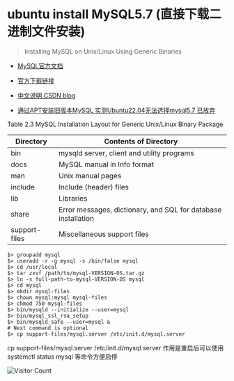 # ubuntu install MySQL5.7 (直接下载二进制文件安装)
> Installing MySQL on Unix/Linux Using Generic Binaries

- [MySQL官方文档](https://dev.mysql.com/doc/refman/5.7/en/binary-installation.html)
- [官方下载链接](https://downloads.mysql.com/archives/community/)
- [中文说明 CSDN blog](https://blog.csdn.net/javaanddonet/article/details/113277953)

- [通过APT安装旧版本MySQL 实测Ubuntu22.04无法选择mysql5.7 已放弃](https://dev.mysql.com/doc/mysql-apt-repo-quick-guide/en/)



Table 2.3 MySQL Installation Layout for Generic Unix/Linux Binary Package

| Directory | Contents of Directory |
| ---- | ---- |
|bin	|mysqld server, client and utility programs|
|docs	|MySQL manual in Info format|
|man	|Unix manual pages|
|include	|Include (header) files|
|lib	|Libraries|
|share	|Error messages, dictionary, and SQL for database installation|
|support-files	|Miscellaneous support files|

```
$> groupadd mysql
$> useradd -r -g mysql -s /bin/false mysql
$> cd /usr/local
$> tar zxvf /path/to/mysql-VERSION-OS.tar.gz
$> ln -s full-path-to-mysql-VERSION-OS mysql
$> cd mysql
$> mkdir mysql-files
$> chown mysql:mysql mysql-files
$> chmod 750 mysql-files
$> bin/mysqld --initialize --user=mysql
$> bin/mysql_ssl_rsa_setup
$> bin/mysqld_safe --user=mysql &
# Next command is optional
$> cp support-files/mysql.server /etc/init.d/mysql.server
```

cp support-files/mysql.server /etc/init.d/mysql.server  作用是重启后可以使用 systemctl status mysql 等命令方便启停

![Visitor Count](https://profile-counter.glitch.me/liuyibao/count.svg)